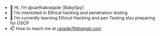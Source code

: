 - 👋 Hi, I’m @sarthakraijade [BabySpy]
- 👀 I’m interested in Ethical hacking and penetration testing
- 🌱 I’m currently learning Ethical Hacking and pen Testing also preparing for OSCP
- 📫 How to reach me at raijade76@gmail.com

<!---
sarthakraijade/sarthakraijade is a ✨ special ✨ repository because its `README.md` (this file) appears on your GitHub profile.
You can click the Preview link to take a look at your changes.
--->
